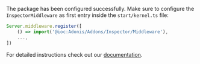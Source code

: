 The package has been configured successfully. 
Make sure to configure the `InspectorMiddleware` as first entry inside the `start/kernel.ts` file:

```ts
Server.middleware.register([
    () => import('@ioc:Adonis/Addons/Inspector/Middleware'),
    ...,
])
```

For detailed instructions check out our [documentation](https://docs.inspector.dev/guides/adonisjs).